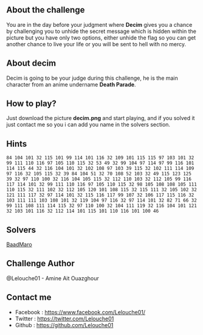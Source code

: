 
## About the challenge
You are in the day before your judgment where **Decim** gives you a chance by challenging you to unhide the secret message which is hidden within the picture but you have only two options, either unhide the flag so you can get another chance to live your life or you will be sent to hell with no mercy.

## About decim
Decim is going to be your judge during this challenge, he is the main character from an anime undername **Death Parade**.

## How to play?
Just download the picture **decim.png** and start playing, and if you solved it just contact me so you i can add you name in the solvers section.

## Hints
```
84 104 101 32 115 101 99 114 101 116 32 109 101 115 115 97 103 101 32 99 111 110 116 97 105 110 115 32 53 49 32 99 104 97 114 97 99 116 101 114 115 44 32 116 104 101 32 102 108 97 103 39 115 32 102 111 114 109 97 116 32 105 115 32 39 84 104 51 32 70 108 52 103 32 49 115 123 125 39 32 97 110 100 32 116 104 105 115 32 112 110 103 32 112 105 99 116 117 114 101 32 99 111 110 116 97 105 110 115 32 98 105 108 108 105 111 110 115 32 111 102 32 112 105 120 101 108 115 32 115 111 32 105 102 32 121 111 117 32 97 114 101 32 115 116 117 99 107 32 106 117 115 116 32 103 111 111 103 108 101 32 119 104 97 116 32 97 114 101 32 82 71 66 32 99 111 108 111 114 115 32 97 110 100 32 104 111 119 32 116 104 101 121 32 103 101 116 32 112 114 101 115 101 110 116 101 100 46
```

## Solvers
[BaadMaro](https://github.com/BaadMaro)
## Challenge Author
@Lelouche01 - Amine Ait Ouazghour

## Contact me

* Facebook : https://www.facebook.com/Lelouche01/
* Twitter : https://twitter.com/Lelouche01
* Github : https://github.com/Lelouche01

